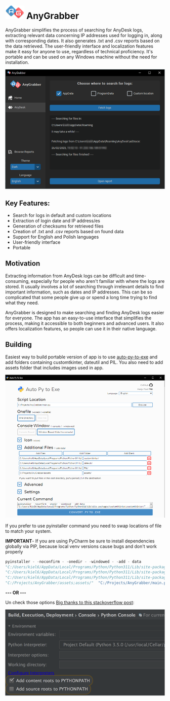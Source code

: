 # <img src="./assets/AnyGrabberLogo.png" alt="Logo" width="60">  AnyGrabber

AnyGrabber simplifies the process of searching for AnyDesk logs, extracting relevant data concerning IP addresses used for logging
in, along with corresponding dates. It also generates .txt and
.csv reports based on the data retrieved. The user-friendly interface and localization features make it easy for anyone to use, regardless of technical proficiency. It's portable and can be used on any Windows machine without the need for installation.


![App screenshot](./assets/README/screenshot1.png)

## Key Features:

- Search for logs in default and custom locations
- Extraction of login date and IP address/es
- Generation of checksums for retrieved files
- Creation of .txt and .csv reports based on found data
- Support for English and Polish languages
- User-friendly interface
- Portable

## Motivation

Extracting information from AnyDesk logs can be difficult and time-consuming, especially for people who aren't familiar with where the logs are stored. It usually involves a lot of searching through irrelevant details to find important information, such as dates and IP addresses. This can be so complicated that some people give up or spend a long time trying to find what they need.

AnyGrabber is designed to make searching and finding AnyDesk logs easier for everyone. The app has an easy-to-use interface that simplifies the process, making it accessible to both beginners and advanced users. It also offers localization features, so people can use it in their native language.


## Building

Easiest way to build portable version of app is to use [auto-py-to-exe](https://pypi.org/project/auto-py-to-exe/) and
add folders containing customtkinter,
dateutil
and PIL. You also need to add assets folder that includes images used in app.

![py-to-exe](./assets/README/Auto-py-to-exe.png)

If you prefer to use pyinstaller command you need to swap locations of file to match your system.

**IMPORTANT**- If you are using PyCharm be sure to install dependencies globally via PIP, because local venv versions
cause bugs and don't work properly

```python
pyinstaller - -noconfirm - -onedir - -windowed - -add - data
"C:/Users/kiel6/AppData/Local/Programs/Python/Python311/Lib/site-packages/customtkinter;customtkinter/" - -add - data
"C:/Users/kiel6/AppData/Local/Programs/Python/Python311/Lib/site-packages/dateutil;dateutil/" - -add - data
"C:/Users/kiel6/AppData/Local/Programs/Python/Python311/Lib/site-packages/PIL;PIL/" - -add - data
"C:/Projects/AnyGrabber/assets;assets/"  "C:/Projects/AnyGrabber/main.py"
```

**--- OR ---**

Un check those
options [Big thanks to this stackoverflow post](https://stackoverflow.com/questions/36618749/module-imports-work-in-pycharm-dont-work-in-python-idle/36618847#36618847):

![py-to-exe](./assets/README/Auto-py-to-exe2.png)


